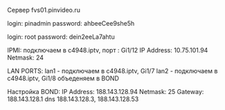 Сервер fvs01.pinvideo.ru

login: pinadmin
password: ahbeeCee9she5h

login: root
password: dein2eeLa7ahtu

IPMI: подключаем в c4948.iptv,  порт : Gi1/12
IP Address: 10.75.101.94
Netmask: 24

LAN PORTS:
lan1 - подключаем в c4948.iptv, Gi1/7
lan2 - подключаем в c4948.iptv, Gi1/8
объеденяем в BOND

Настройка BOND:
IP Address: 188.143.128.94
Netmask: 25
Gateway: 188.143.128.1
dns 188.143.128.3, 188.143.128.53